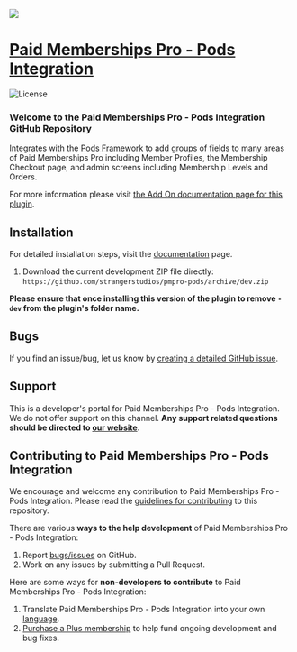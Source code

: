 ![](pmpro-pods-banner.png)


# [Paid Memberships Pro - Pods Integration](https://www.paidmembershipspro.com/add-ons/pods-integration/) #
[comment]: # (Generate badges from shields.io, only works for .org plugins to get other stats etc. We'd have to create our own endpoints for Premium plugins)

![License](https://img.shields.io/badge/license-GPL--2.0%2B-red.svg?style=flat-square)


### Welcome to the Paid Memberships Pro - Pods Integration GitHub Repository

Integrates with the [Pods Framework](https://pods.io/) to add groups of fields to many areas of Paid Memberships Pro including Member Profiles, the Membership Checkout page, and admin screens including Membership Levels and Orders.

For more information please visit [the Add On documentation page for this plugin](https://www.paidmembershipspro.com/add-ons/pods-integration/).

## Installation ##
For detailed installation steps, visit the [documentation](https://www.paidmembershipspro.com/add-ons/pods-integration/) page.

1. Download the current development ZIP file directly: `https://github.com/strangerstudios/pmpro-pods/archive/dev.zip`

**Please ensure that once installing this version of the plugin to remove `-dev` from the plugin's folder name.**

## Bugs ##
If you find an issue/bug, let us know by [creating a detailed GitHub issue](https://github.com/strangerstudios/pmpro-pods/issues/new/choose).

## Support ##
This is a developer's portal for Paid Memberships Pro - Pods Integration. We do not offer support on this channel. **Any support related questions should be directed to [our website](https://www.paidmembershipspro.com/add-ons/pods-integration/).**

## Contributing to Paid Memberships Pro - Pods Integration ##
We encourage and welcome any contribution to Paid Memberships Pro - Pods Integration. Please read the [guidelines for contributing](https://github.com/strangerstudios/pmpro-pods/blob/dev/.github/CONTRIBUTING.md) to this repository.

There are various **ways to the help development** of Paid Memberships Pro - Pods Integration:

1. Report [bugs/issues](https://github.com/strangerstudios/pmpro-pods/issues/new/choose) on GitHub.
2. Work on any issues by submitting a Pull Request.

Here are some ways for **non-developers to contribute** to Paid Memberships Pro - Pods Integration:

1. Translate Paid Memberships Pro - Pods Integration into your own [language](https://www.paidmembershipspro.com/paid-memberships-pro-in-your-language/).
2. [Purchase a Plus membership](https://paidmembershipspro.com/pricing) to help fund ongoing development and bug fixes.
